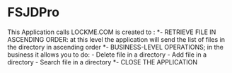 # FSJDPro
This Application calls LOCKME.COM is created to :
*- RETRIEVE  FILE IN  ASCENDING ORDER: at this level the application will send the list of files in the directory in ascending order
*- BUSINESS-LEVEL OPERATIONS; in the business it allows you to do:
    - Delete file in a directory
    - Add  file in a directory
    - Search file in a directory
*- CLOSE THE APPLICATION  
